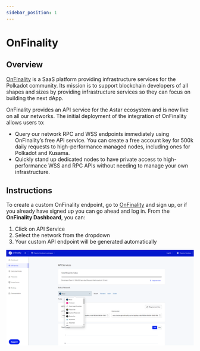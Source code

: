 ```yaml
---
sidebar_position: 1
---
```


# OnFinality

## Overview

[OnFinality] is a SaaS platform providing infrastructure services for the Polkadot community. Its mission is to support blockchain developers of all shapes and sizes by providing infrastructure services so they can focus on building the next dApp.

OnFinality provides an API service for the Astar ecosystem and is now live on all our networks. The initial deployment of the integration of OnFinality allows users to:

- Query our network RPC and WSS endpoints immediately using OnFinality’s free API service. You can create a free account key for 500k daily requests to high-performance managed nodes, including ones for Polkadot and Kusama.
- Quickly stand up dedicated nodes to have private access to high-performance WSS and RPC APIs without needing to manage your own infrastructure.

## Instructions

To create a custom OnFinality endpoint, go to [OnFinality] and sign up, or if you already have signed up you can go ahead and log in. From the **OnFinality Dashboard**, you can:

1. Click on API Service
2. Select the network from the dropdown
3. Your custom API endpoint will be generated automatically

![1](img/1.png)

[OnFinality]: https://onfinality.io/
